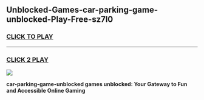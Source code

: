 
## Unblocked-Games-car-parking-game-unblocked-Play-Free-sz7l0
<h3>
<a href="https://premium76.site?title=car-parking-game-unblocked&ref=23A">CLICK TO PLAY</a></h3>
<hr>

<h3>
<a href="https://premium76.site?title=car-parking-game-unblocked&ref=23A">CLICK 2 PLAY</a>
  
</h3>

<a href="https://premium76.site?title=car-parking-game-unblocked&ref=23A"><img src="https://clearcache.store/games.png"></a>


**car-parking-game-unblocked games unblocked: Your Gateway to Fun and Accessible Online Gaming**

